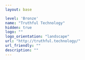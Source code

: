 ```yaml
---
layout: base

level: 'Bronze'
name: "Truthful Technology"
hidden: true
logo: ""
logo_orientation: "landscape"
url: "http://truthful.technology/"
url_friendly: ""
description: ""
---
```

